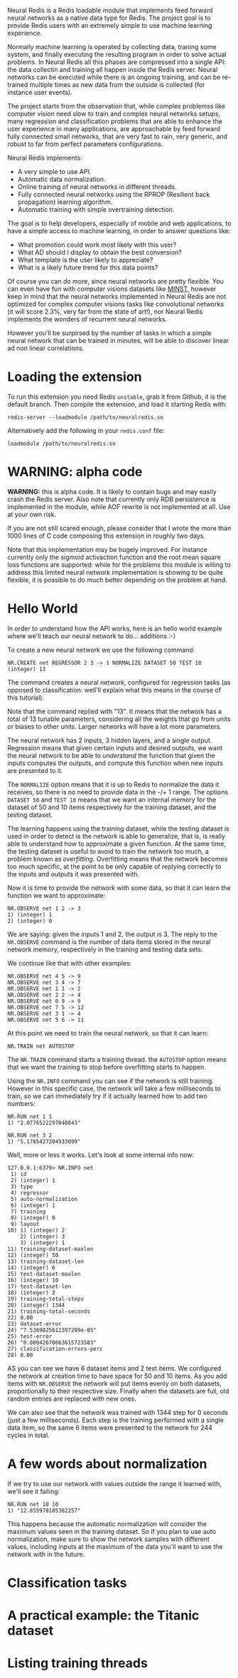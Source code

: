 Neural Redis is a Redis loadable module that implements feed forward neural
networks as a native data type for Redis. The project goal is to provide
Redis users with an extremely simple to use machine learning experience.

Normally machine learning is operated by collecting data, traning some
system, and finally executing the resulting program in order to solve actual
problems. In Neural Redis all this phases are compressed into a single API:
the data collectin and training all happen inside the Redis server.
Neural networks can be executed while there is an ongoing training, and can
be re-trained multiple times as new data from the outside is collected
(for instance user events).

The project starts from the observation that, while complex problemss like
computer vision need slow to train and complex neural networks setups, many
regression and classification problems that are able to enhance the user
experience in many applications, are approachable by feed forward fully
connected small networks, that are very fast to rain, very generic, and
robust to far from perfect parameters configurations.

Neural Redis implements:

* A very simple to use API.
* Automatic data normalization.
* Online training of neural networks in different threads.
* Fully connected neural networks using the RPROP (Resilient back propagation) learning algorithm.
* Automatic training with simple overtraining detection.

The goal is to help developers, especially of mobile and web applications, to
have a simple access to machine learning, in order to answer questions like:

* What promotion could work most likely with this user?
* What AD should I display to obtain the best conversion?
* What template is the user likely to appreciate?
* What is a likely future trend for this data points?

Of course you can do more, since neural networks are pretty flexible. You
can even have fun with computer visions datasets like
[MINST](http://yann.lecun.com/exdb/mnist/), however keep in mind that
the neural networks implemented in Neural Redis are not optimized for
complex computer visions tasks like convolutional networks (it will
score 2.3%, very far from the state of art!), nor Neural Redis implements
the wonders of recurrent neural networks.

However you'll be surpirsed by the number of tasks in which a simple
neural network that can be trained in minutes, will be able to discover
linear ad non linear correlations.

Loading the extension
===

To run this extension you need Redis `unstable`, grab it from Github, it
is the default branch. Then compile the extension, and load it starting
Redis with:

    redis-server --loadmodule /path/to/neuralredis.so

Alternatively add the following in your `redis.conf` file:

    loadmodule /path/to/neuralredis.so

WARNING: alpha code
===

**WARNING:** this is alpha code. It is likely to contain bugs and may
easily crash the Redis server. Also note that currently only
RDB persistence is implemented in the module, while AOF rewrite
is not implemented at all. Use at your own risk.

If you are not still scared enough, please consider that I wrote the
more than 1000 lines of C code composing this extension in roughly
two days.

Note that this implementation may be hugely improved. For instance
currently only the sigmoid activaction function and the root mean
square loss functions are supported: while for the problems this
module is willing to address this limited neural network implementation
is showing to be quite flexible, it is possible to do much better
depending on the problem at hand.

Hello World
===

In order to understand how the API works, here is an hello world example
where we'll teach our neural network to do... additions :-)

To create a new neural network we use the following command:

    NR.CREATE net REGRESSOR 2 3 -> 1 NORMALIZE DATASET 50 TEST 10
    (integer) 13

The command creates a neural network, configured for regression tasks
(as opposed to classification: well'll explain what this means
in the course of this tutorial).

Note that the command replied with "13". It means that the network
has a total of 13 tunable parameters, considering all the weights
that go from units or biases to other units. Larger networks
will have a lot more parameters.

The neural network has 2 inputs, 3 hidden layers, and a single output.
Regression means that given certain inputs and desired outputs, we want the
neural network to be able to *understand* the function that given the
inputs computes the outputs, and compute this function when new inputs
are presented to it.

The `NORMALIZE` option means that it is up to Redis to normalize the
data it receives, so there is no need to provide data in the -/+ 1 range.
The options `DATASET 50` and `TEST 10` means that we want an internal
memory for the dataset of 50 and 10 items respectively for the training
dataset, and the testing dataset.

The learning happens using the training dataset, while the testing dataset
is used in order to detect is the network is able to generalize, that is,
is really able to understand how to approximate a given function.
At the same time, the testing dataset is useful to avoid to train the network
too much, a problem known as *overfitting*. Overfitting means that the
network becomes too much specific, at the point to be only capable of replying
correctly to the inputs and outputs it was presented with.

Now it is time to provide the network with some data, so that it can learn
the function we want to approximate:

    NR.OBSERVE net 1 2 -> 3
    1) (integer) 1
    2) (integer) 0

We are saying: given the inputs 1 and 2, the output is 3.
The reply to the `NR.OBSERVE` command is the number of data items
stored in the neural network memory, respectively in the training
and testing data sets.

We continue like that with other examples:

    NR.OBSERVE net 4 5 -> 9
    NR.OBSERVE net 3 4 -> 7
    NR.OBSERVE net 1 1 -> 2
    NR.OBSERVE net 2 2 -> 4
    NR.OBSERVE net 0 9 -> 9
    NR.OBSERVE net 7 5 -> 12
    NR.OBSERVE net 3 1 -> 4
    NR.OBSERVE net 5 6 -> 11

At this point we need to train the neural network, so that it
can learn:

    NR.TRAIN net AUTOSTOP

The `NR.TRAIN` command starts a training thread. the `AUTOSTOP` option
means that we want the training to stop before overfitting starts
to happen.

Using the `NR.INFO` command you can see if the network is still training.
However in this specific case, the network will take a few milliseconds to
train, so we can immediately try if it actually learned how to add two
numbers:

    NR.RUN net 1 1
    1) "2.0776522297040843"

    NR.RUN net 3 2
    1) "5.1765427204933099"

Well, more or less it works. Let's look at some internal info now:

    127.0.0.1:6379> NR.INFO net
     1) id
     2) (integer) 1
     3) type
     4) regressor
     5) auto-normalization
     6) (integer) 1
     7) training
     8) (integer) 0
     9) layout
    10) 1) (integer) 2
        2) (integer) 3
        3) (integer) 1
    11) training-dataset-maxlen
    12) (integer) 50
    13) training-dataset-len
    14) (integer) 6
    15) test-dataset-maxlen
    16) (integer) 10
    17) test-dataset-len
    18) (integer) 2
    19) training-total-steps
    20) (integer) 1344
    21) training-total-seconds
    22) 0.00
    23) dataset-error
    24) "7.5369825612397299e-05"
    25) test-error
    26) "0.00042670663615723583"
    27) classification-errors-perc
    28) 0.00

AS you can see we have 6 dataset items and 2 test items. We configured
the network at creation time to have space for 50 and 10 items. As
you add items with `NR.OBSERVE` the network will put items evenly
on both datasets, proportionally to their respective size. Finally
when the datasets are full, old random entries are replaced with new
ones.

We can also see that the network was trained with 1344 step for 0
seconds (just a few milliseconds). Each step is the training performed
with a single data item, so the same 6 items were presented to
the network for 244 cycles in total.

A few words about normalization
===

If we try to use our network with values outside the range it
learned with, we'll see it failing:

    NR.RUN net 10 10
    1) "12.855978185382257"

This happens because the automatic normalization will consider the
maximum values seen in the training dataset. So if you plan to use
auto normalization, make sure to show the network samples with different
values, including inputs at the maximum of the data you'll want to
use the network with in the future.

Classification tasks
===

A practical example: the Titanic dataset
===

Listing training threads
===


